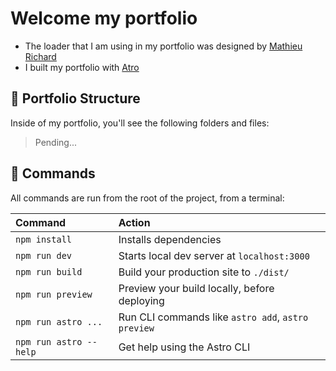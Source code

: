 # Welcome my portfolio
- The loader that I am using in my portfolio was designed by [Mathieu Richard](https://codepen.io/MathieuRichard)
- I built my portfolio with [Atro](https://astro.build/)

## 🚀 Portfolio Structure

Inside of my portfolio, you'll see the following folders and files:

> Pending...

## 🧞 Commands

All commands are run from the root of the project, from a terminal:

| Command                | Action                                             |
| :--------------------- | :------------------------------------------------- |
| `npm install`          | Installs dependencies                              |
| `npm run dev`          | Starts local dev server at `localhost:3000`        |
| `npm run build`        | Build your production site to `./dist/`            |
| `npm run preview`      | Preview your build locally, before deploying       |
| `npm run astro ...`    | Run CLI commands like `astro add`, `astro preview` |
| `npm run astro --help` | Get help using the Astro CLI                       |